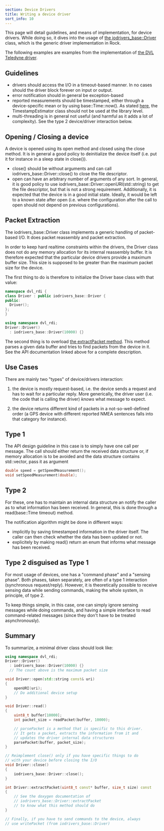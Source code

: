 ```yaml
---
section: Device Drivers
title: Writing a device driver
sort_info: 10
---
```


This page will detail guidelines, and means of implementation, for device
drivers. While doing so, it dives into the usage of [the
iodrivers_base::Driver](../../api/drivers/iodrivers_base)
class, which is the generic driver implementation in Rock.

The following examples are examples from the implementation of [the DVL Teledyne driver](../../pkg/drivers/dvl_teledyne/index.html).

Guidelines
----------

 * drivers should access the I/O in a timeout-based manner. In no cases should
   the driver block forever on input or output.
 * error notification should in general be exception-based
 * reported measurements should be timestamped, either through a device-specific
   mean or by using base::Time::now(). As stated
   [here](../data_processing/timestamp_estimator_usage.html), the TimestampEstimator
   class should not be used at the library level.
 * multi-threading is in general not useful (and harmful as it adds a lot of
   complexity). See the type 2 device/driver interaction below.

Opening / Closing a device
--------------------------

A device is opened using its open method and closed using the close method. It
is in general a good policy to deinitialize the device itself (i.e. put it for
instance in a sleep state in close()).

 * close() should be without arguments and can call
   iodrivers_base::Driver::close() to close the file descriptor.
 * open can have an arbitrary number of arguments of any sort. In general, it is
   good policy to use iodrivers_base::Driver::openURI(std::string) to get the
   file descriptor, but that is not a strong requirement. Additionally, it is
   expected that the device is in a good initial state. Ideally, it would be
   left to a known state after open (i.e. where the configuration after the call to
   open should not depend on previous configurations).

Packet Extraction
-----------------
The iodrivers_base::Driver class implements a generic handling of packet-based
I/O. It does packet reassembly and packet extraction.

In order to keep hard realtime constraints within the drivers, the Driver class
does not do any memory allocation for its internal reassembly buffer. It is
therefore expected that the particular device drivers provide a maximum buffer
size. This size is supposed to be greater than the maximum packet size for the
device.

The first thing to do is therefore to initialize the Driver base class with that
value:

~~~ cpp
namespace dvl_rdi {
class Driver : public iodrivers_base::Driver {
public:
  Driver();
};
}
~~~

~~~ cpp
using namespace dvl_rdi;
Driver::Driver()
  : iodrivers_base::Driver(10000) {}
~~~

The second thing is to overload [the extractPacket
method](https://github.com/rock-drivers/drivers-iodrivers_base/blob/063e7a34602e7fb7dd2e14a761690a16df8f8229/src/Driver.hpp#L418).
This method parses a given data buffer and tries to find packets from the device
in it. See the API documentation linked above for a complete description.

Use Cases
---------
There are mainly two "types" of device/drivers interaction:
 
  1. the device is mostly request-based, i.e. the device sends a request and
     has to wait for a particular reply. More generically, the driver user
     (i.e. the code that is calling the driver) *knows* what message to
     expect.

  2. the device returns different kind of packets in a not-so-well-defined
     order (a GPS device with different reported NMEA sentences falls into
     that category for instance).

Type 1
------
The API design guideline in this case is to simply have one call per message.
The call should either return the received data structure or, if memory
allocation is to be avoided and the data structure contains std::vector, pass it
as argument

~~~ cpp
double speed = getSpeedMeasurement();
void setSpeedMeasurement(double);
~~~

Type 2
------
For these, one has to maintain an internal data structure an notify the caller
as to what information has been received. In general, this is done through
a read(base::Time timeout) method.

The notification algorithm might be done in different ways:

 * implicitly by saving timestamped information in the driver itself. The caller
   can then check whether the data has been updated or not.
 * explicitely by making read() return an enum that informs what message has been received.

Type 2 disguised as Type 1
--------------------------
For most usage of devices, one has a "command phase" and a "sensing phase".
Both phases, taken separately, are often of a type 1 interaction (synchronous
request/reply). However, it is theoretically possible to receive sensing data
while sending commands, making the whole system, in principle, of type 2.

To keep things simple, in this case, one can simply ignore sensing messages
while doing commands, and having a simple interface to read command-related
messages (since they don't have to be treated asynchronously).

Summary
-------

To summarize, a minimal driver class should look like:

~~~ cpp
using namespace dvl_rdi;
Driver::Driver()
  : iodrivers_base::Driver(10000) {}
  // The count above is the maximum packet size

void Driver::open(std::string const& uri)
{
    openURI(uri);
    // Do additional device setup
}

void Driver::read()
{
    uint8_t buffer[10000];
    int packet_size = readPacket(buffer, 10000);

    // parsePacket is a method that is specific to this driver.
    // It gets a packet, extracts the information from it and
    // updates the driver internal data structures
    parsePacket(buffer, packet_size);
}

// Reimplement close() only if you have specific things to do
// with your device before closing the I/O
void Driver::close()
{
    iodrivers_base::Driver::close();
}

int Driver::extractPacket(uint8_t const* buffer, size_t size) const
{
    // See the doxygen documentation of
    // iodrivers_base::Driver::extractPacket
    // to know what this method should do
}

// Finally, if you have to send commands to the device, always
// use writePacket (from iodrivers_base::Driver)
~~~

